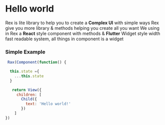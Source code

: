 # Hello world

Rex is lite library to help you to create a **Complex UI** with simple ways
Rex give you more library & methods helping you create all you want 
We using in Rex a **React** style component with methods & **Flutter** Widget style width fast readable system, all things in component is a widget

### Simple Example 
```javascript
 Rax(Component(function() {

  this.state ={
    ...this.state
  }

   return View({
     children: [
       Child({
         text: 'Hello world!'
       })
    ]
})
```